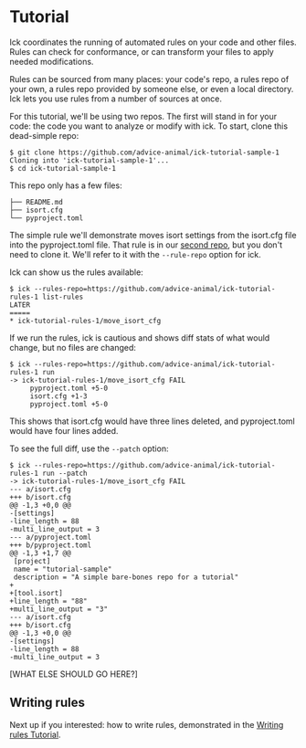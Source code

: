 <!--
    This file has embedded Python code that must be run to keep it up-to-date.
    Use `make prepdocs` to run it.

    [[[cog
        import os
        from cog_helpers import *
        set_source_root("docs/data/tutorial")
        cd_temp(pretend="/tmp/tut")
        os.environ["ICK_ISOLATED_REPO"] = "1"
    ]]]
    [[[end]]] (sum: 1B2M2Y8Asg)
-->

# Tutorial

Ick coordinates the running of automated rules on your code and other files.
Rules can check for conformance, or can transform your files to apply needed
modifications.

Rules can be sourced from many places: your code's repo, a rules repo of your
own, a rules repo provided by someone else, or even a local directory.  Ick lets
you use rules from a number of sources at once.

For this tutorial, we'll be using two repos.  The first will stand in for your
code: the code you want to analyze or modify with ick.  To start, clone this
dead-simple repo:

<!-- [[[cog
        show_cmd(
            "git clone https://github.com/advice-animal/ick-tutorial-sample-1",
            "cd ick-tutorial-sample-1",
        )
    ]]] -->
```console
$ git clone https://github.com/advice-animal/ick-tutorial-sample-1
Cloning into 'ick-tutorial-sample-1'...
$ cd ick-tutorial-sample-1
```
<!-- [[[end]]] (sum: RimKp2Mp9W) -->

This repo only has a few files:

<!-- [[[cog show_tree(".") ]]]-->
```console
├── README.md
├── isort.cfg
└── pyproject.toml
```
<!-- [[[end]]] (sum: Hby/Xig7nS) -->

The simple rule we'll demonstrate moves isort settings from the isort.cfg file
into the pyproject.toml file.  That rule is in our [second repo][tutrules], but
you don't need to clone it.  We'll refer to it with the `--rule-repo` option for
ick.

[tutrules]: https://github.com/advice-animal/ick-tutorial-rules-1

Ick can show us the rules available:

<!-- [[[cog show_cmd("ick --rules-repo=https://github.com/advice-animal/ick-tutorial-rules-1 list-rules") ]]] -->
```console
$ ick --rules-repo=https://github.com/advice-animal/ick-tutorial-rules-1 list-rules
LATER
=====
* ick-tutorial-rules-1/move_isort_cfg
```
<!-- [[[end]]] (sum: dE4lCr/W8Q) -->

If we run the rules, ick is cautious and shows diff stats of what would change,
but no files are changed:

<!-- [[[cog show_cmd("ick --rules-repo=https://github.com/advice-animal/ick-tutorial-rules-1 run") ]]] -->
```console
$ ick --rules-repo=https://github.com/advice-animal/ick-tutorial-rules-1 run
-> ick-tutorial-rules-1/move_isort_cfg FAIL
     pyproject.toml +5-0
     isort.cfg +1-3
     pyproject.toml +5-0
```
<!-- [[[end]]] (sum: Ap8jhKLTlm)  -->

This shows that isort.cfg would have three lines deleted, and pyproject.toml
would have four lines added.

To see the full diff, use the `--patch` option:

<!-- [[[cog show_cmd("ick --rules-repo=https://github.com/advice-animal/ick-tutorial-rules-1 run --patch") ]]] -->
```console
$ ick --rules-repo=https://github.com/advice-animal/ick-tutorial-rules-1 run --patch
-> ick-tutorial-rules-1/move_isort_cfg FAIL
--- a/isort.cfg
+++ b/isort.cfg
@@ -1,3 +0,0 @@
-[settings]
-line_length = 88
-multi_line_output = 3
--- a/pyproject.toml
+++ b/pyproject.toml
@@ -1,3 +1,7 @@
 [project]
 name = "tutorial-sample"
 description = "A simple bare-bones repo for a tutorial"
+
+[tool.isort]
+line_length = "88"
+multi_line_output = "3"
--- a/isort.cfg
+++ b/isort.cfg
@@ -1,3 +0,0 @@
-[settings]
-line_length = 88
-multi_line_output = 3
```
<!-- [[[end]]] (sum: NSXvn3onvy)  -->

[WHAT ELSE SHOULD GO HERE?]


## Writing rules

Next up if you interested: how to write rules, demonstrated in the [Writing
rules Tutorial](writing-tutorial.html).

<!-- splitme1 -->
